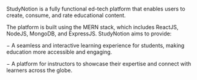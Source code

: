 StudyNotion is a fully functional ed-tech platform that enables users to create, consume,
and rate educational content. 

The platform is built using the MERN stack, which includes
ReactJS, NodeJS, MongoDB, and ExpressJS.
StudyNotion aims to provide:

− A seamless and interactive learning experience for students, making education
more accessible and engaging.

− A platform for instructors to showcase their expertise and connect with learners
across the globe.
